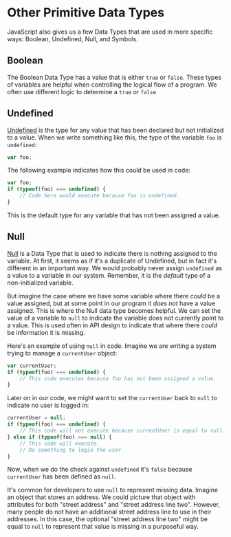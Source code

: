 # Other Primitive Data Types

JavaScript also gives us a few Data Types that are used in more specific ways: Boolean, Undefined, Null, and Symbols.

## Boolean

The Boolean Data Type has a value that is either `true` or `false`. These types of variables are helpful when controlling the logical flow of a program. We often use different logic to determine a `true` or `false` 

## Undefined

[Undefined](https://developer.mozilla.org/en-US/docs/Web/JavaScript/Reference/Global_Objects/undefined) is the type for any value that has been declared but not initialized to a value. When we write something like this, the type of the variable `foo` is `undefined`:

```js
var foo;
```
The following example indicates how this could be used in code:

```js
var foo;
if (typeof(foo) === undefined) {
    // Code here would execute because foo is undefined.
}
```
This is the default type for any variable that has not been assigned a value.

## Null

[Null](https://developer.mozilla.org/en-US/docs/Web/JavaScript/Reference/Global_Objects/null) is a Data Type that is used to indicate there is nothing assigned to the variable. At first, it seems as if it's a duplicate of Undefined, but in fact it's different in an important way. We would probably never assign `undefined` as a value to a variable in our system. Remember, it is the _default_ type of a non-initialized variable. 

But imagine the case where we have some variable where there _could_ be a value assigned, but at some point in our program it _does not_ have a value assigned. This is where the Null data type becomes helpful. We can set the value of a variable to `null` to indicate the variable does not currently point to a value. This is used often in API design to indicate that where there _could_ be information it is missing.

Here's an example of using `null` in code. Imagine we are writing a system trying to manage a `currentUser` object:

```js
var currentUser;
if (typeof(foo) === undefined) {
    // This code executes because foo has not been assigned a value.
}
```
Later on in our code, we might want to set the `currentUser` back to `null` to indicate no user is logged in:

```js
currentUser = null;
if (typeof(foo) === undefined) {
    // This code will not execute because currentUser is equal to null.
} else if (typeof(foo) === null) {
    // This code will execute.
    // Do something to login the user
}

```
Now, when we do the check against `undefined` it's `false` because `currentUser` has been defined as `null`. 

It's common for developers to use `null` to represent missing data. Imagine an object that stores an address. We could picture that object with attributes for both "street address" and "street address line two". However, many people do not have an additional street address line to use in their addresses. In this case, the optional "street address line two" might be equal to `null` to represent that value is missing in a purposeful way.


